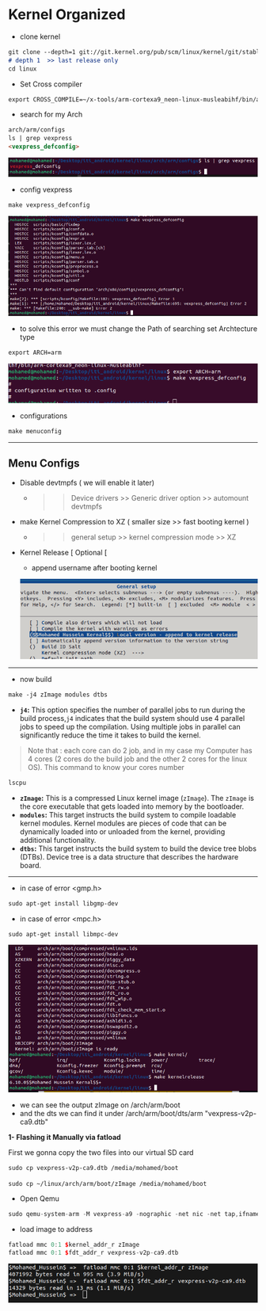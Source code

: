 # Kernel Organized

- clone kernel

```markdown
git clone --depth=1 git://git.kernel.org/pub/scm/linux/kernel/git/stable/linux.git
# depth 1  >> last release only
cd linux
```

- Set Cross compiler

```markdown
export CROSS_COMPILE=~/x-tools/arm-cortexa9_neon-linux-musleabihf/bin/arm-cortexa9_neon-linux-musleabihf-
```

- search for my Arch

```markdown
arch/arm/configs
ls | grep vexpress
<vexpress_defconfig>
```

![Untitled](Kernel%20Organized%2099f27ac7dd0f45719f7929dc7ad71e01/Untitled.png)

- config vexpress

```markdown
make vexpress_defconfig
```

![Untitled](Kernel%20Organized%2099f27ac7dd0f45719f7929dc7ad71e01/Untitled%201.png)

- to solve this error we must change the Path of searching
set Archtecture type

```markdown
export ARCH=arm
```

![Untitled](Kernel%20Organized%2099f27ac7dd0f45719f7929dc7ad71e01/Untitled%202.png)

- configurations

```markdown
make menuconfig
```

---

## Menu Configs

- Disable devtmpfs ( we will enable it later)
    - >>  Device drivers >> Generic driver option >>  automount devtmpfs
- make Kernel Compression to XZ ( smaller size >> fast booting kernel )
    - >> general setup >> kernel compression mode >>  XZ
- Kernel Release [ Optional [
    - append username after booting kernel
    
    ![Untitled](Kernel%20Organized%2099f27ac7dd0f45719f7929dc7ad71e01/Untitled%203.png)
    

---

- now build

```markdown
make -j4 zImage modules dtbs
```

- **`j4`:** This option specifies the number of parallel jobs to run during the build process,`j4` indicates that the build system should use 4 parallel jobs to speed up the compilation. Using multiple jobs in parallel can significantly reduce the time it takes to build the kernel.

> Note that : each core can do 2 job, and in my case my Computer has 4 cores (2 cores do the build job and the other 2 cores for the linux OS). This command to know your cores number
> 

```markdown
lscpu
```

- **`zImage`:** This is a compressed Linux kernel image (`zImage`). The `zImage` is the core executable that gets loaded into memory by the bootloader.
- **`modules`:** This target instructs the build system to compile loadable kernel modules. Kernel modules are pieces of code that can be dynamically loaded into or unloaded from the kernel, providing additional functionality.
- **`dtbs`:** This target instructs the build system to build the device tree blobs (DTBs). Device tree is a data structure that describes the hardware board.

---

- in case of error <gmp.h>

```markdown
sudo apt-get install libgmp-dev
```

- in case of error <mpc.h>

```markdown
sudo apt-get install libmpc-dev
```

![Untitled](Kernel%20Organized%2099f27ac7dd0f45719f7929dc7ad71e01/Untitled%204.png)

- we can see the output zImage on /arch/arm/boot
- and the dts we can find it under /arch/arm/boot/dts/arm "vexpress-v2p-ca9.dtb"

**1- Flashing it Manually via fatload**

First we gonna copy the two files into our virtual SD card

```
sudo cp vexpress-v2p-ca9.dtb /media/mohamed/boot

sudo cp ~/linux/arch/arm/boot/zImage /media/mohamed/boot

```

- Open Qemu

```cpp
sudo qemu-system-arm -M vexpress-a9 -nographic -net nic -net tap,ifname=tap1,script=no -kernel ./u-boot -sd ~/Desktop/iti_android/Linux_labs/SD_Card/sd.img
```

- load image to address

```cpp
fatload mmc 0:1 $kernel_addr_r zImage
fatload mmc 0:1 $fdt_addr_r vexpress-v2p-ca9.dtb
```

![Untitled](Kernel%20Organized%2099f27ac7dd0f45719f7929dc7ad71e01/Untitled%205.png)
